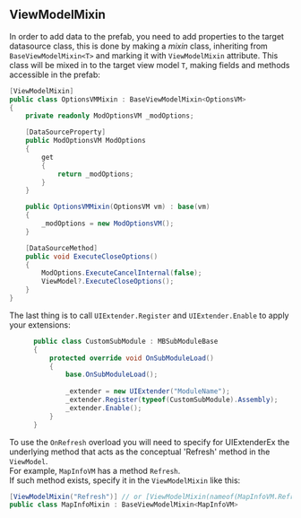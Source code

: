 ## ViewModelMixin

In order to add data to the prefab, you need to add properties to the target datasource class, this is done by making a _mixin_ class, inheriting from `BaseViewModelMixin<T>` and marking it with `ViewModelMixin` attribute. This class will be mixed in to the target view model `T`, making fields and methods accessible in the prefab:

```csharp
[ViewModelMixin]
public class OptionsVMMixin : BaseViewModelMixin<OptionsVM>
{
    private readonly ModOptionsVM _modOptions;

    [DataSourceProperty]
    public ModOptionsVM ModOptions
    {
        get
        {
            return _modOptions;
        }
    }

    public OptionsVMMixin(OptionsVM vm) : base(vm)
    {
        _modOptions = new ModOptionsVM();
    }

    [DataSourceMethod]
    public void ExecuteCloseOptions()
    {
        ModOptions.ExecuteCancelInternal(false);
        ViewModel?.ExecuteCloseOptions();
    }
}
```

The last thing is to call `UIExtender.Register` and `UIExtender.Enable` to apply your extensions:
```cs
      public class CustomSubModule : MBSubModuleBase
      {
          protected override void OnSubModuleLoad()
          {
              base.OnSubModuleLoad();
            
              _extender = new UIExtender("ModuleName");
              _extender.Register(typeof(CustomSubModule).Assembly);
              _extender.Enable();
          }
      }
```

To use the `OnRefresh` overload you will need to specify for UIExtenderEx the underlying method that acts as the conceptual 'Refresh' method in the `ViewModel`.  
For example, `MapInfoVM` has a method `Refresh`.  
If such method exists, specify it in the `ViewModelMixin` like this:
```csharp
[ViewModelMixin("Refresh")] // or [ViewModelMixin(nameof(MapInfoVM.Refresh))] // if the method is public
public class MapInfoMixin : BaseViewModelMixin<MapInfoVM>
```